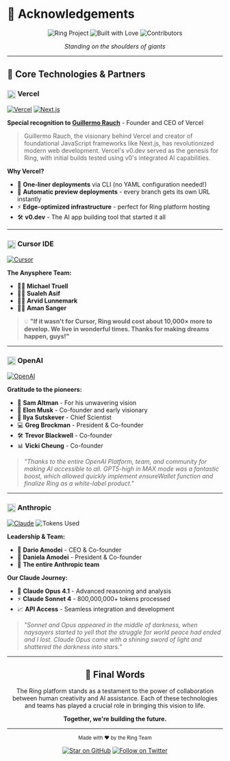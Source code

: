 # 🙏 Acknowledgements

<div align="center">

![Ring Project](https://img.shields.io/badge/Ring_Platform-v1.0-blue?style=for-the-badge)
![Built with Love](https://img.shields.io/badge/Built_with-❤️-red?style=for-the-badge)
![Contributors](https://img.shields.io/badge/Contributors-Appreciated-green?style=for-the-badge)

*Standing on the shoulders of giants*

</div>

---

## 🚀 Core Technologies & Partners

### <img src="https://assets.vercel.com/image/upload/v1588805858/repositories/vercel/logo.png" height="20" align="center"> **Vercel**

[![Vercel](https://img.shields.io/badge/Powered_by-Vercel-black?style=flat-square&logo=vercel)](https://vercel.com)
[![Next.js](https://img.shields.io/badge/Built_with-Next.js-black?style=flat-square&logo=next.js)](https://nextjs.org)

**Special recognition to [Guillermo Rauch](https://github.com/rauchg)** - Founder and CEO of Vercel

> Guillermo Rauch, the visionary behind Vercel and creator of foundational JavaScript frameworks like Next.js, has revolutionized modern web development. Vercel's v0.dev served as the genesis for Ring, with initial builds tested using v0's integrated AI capabilities.

**Why Vercel?**
- 🎯 **One-liner deployments** via CLI (no YAML configuration needed!)
- 🔄 **Automatic preview deployments** - every branch gets its own URL instantly
- ⚡ **Edge-optimized infrastructure** - perfect for Ring platform hosting
- 🛠️ **v0.dev** - The AI app building tool that started it all

---

### <img src="https://cursor.sh/brand/icon.svg" height="20" align="center"> **Cursor IDE**

[![Cursor](https://img.shields.io/badge/Developed_in-Cursor-purple?style=flat-square)](https://cursor.sh)

**The Anysphere Team:**
- 👨‍💻 **Michael Truell**
- 👨‍💻 **Sualeh Asif**
- 👨‍💻 **Arvid Lunnemark**
- 👨‍💻 **Aman Sanger**

> 💡 **"If it wasn't for Cursor, Ring would cost about 10,000× more to develop. We live in wonderful times. Thanks for making dreams happen, guys!"**

---

### <img src="https://upload.wikimedia.org/wikipedia/commons/4/4d/OpenAI_Logo.svg" height="20" align="center"> **OpenAI**

[![OpenAI](https://img.shields.io/badge/Powered_by-OpenAI-412991?style=flat-square&logo=openai)](https://openai.com)

**Gratitude to the pioneers:**
- 🧠 **Sam Altman** - For his unwavering vision
- 🚀 **Elon Musk** - Co-founder and early visionary
- 🔬 **Ilya Sutskever** - Chief Scientist
- 💻 **Greg Brockman** - President & Co-founder
- 🛠️ **Trevor Blackwell** - Co-founder
- 📊 **Vicki Cheung** - Co-founder

> *"Thanks to the entire OpenAI Platform, team, and community for making AI accessible to all. GPT5-high in MAX mode was a fantastic boost, which allowed quickly implement ensureWallet function and finalize Ring as a white-label product."*

---

### <img src="https://www.anthropic.com/favicon.ico" height="20" align="center"> **Anthropic**

[![Claude](https://img.shields.io/badge/Powered_by-Claude-8B5CF6?style=flat-square)](https://anthropic.com)
![Tokens Used](https://img.shields.io/badge/Tokens_Used-150M+-orange?style=flat-square)

**Leadership & Team:**
- 🎯 **Dario Amodei** - CEO & Co-founder
- 🎯 **Daniela Amodei** - President & Co-founder
- 👥 **The entire Anthropic team**

**Our Claude Journey:**
- 🤖 **Claude Opus 4.1** - Advanced reasoning and analysis
- ⚡ **Claude Sonnet 4** - 800,000,000+ tokens processed
- 📈 **API Access** - Seamless integration and development

> *"Sonnet and Opus appeared in the middle of darkness, when naysayers started to yell that the struggle for world peace had ended and I lost. Claude Opus came with a shining sword of light and shattered the darkness into stars."*

---

<div align="center">

## 💫 Final Words

The Ring platform stands as a testament to the power of collaboration between human creativity and AI assistance. Each of these technologies and teams has played a crucial role in bringing this vision to life.

**Together, we're building the future.**

---

<sub>Made with ❤️ by the Ring Team</sub>

[![Star on GitHub](https://img.shields.io/badge/Star_on-GitHub-yellow?style=social&logo=github)](https://github.com/your-org/ring)
[![Follow on Twitter](https://img.shields.io/badge/Follow-@RingPlatform-blue?style=social&logo=twitter)](https://twitter.com/ringplatform)

</div>